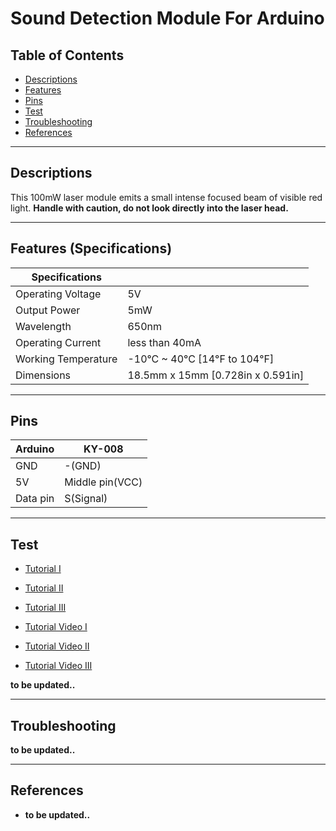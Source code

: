 # Sound Detection Module For Arduino

## Table of Contents

-   [Descriptions](#descriptions)
-   [Features](#features)
-   [Pins](#pins)
-   [Test](#test-code)
-   [Troubleshooting](#troubleshooting)
-   [References](#references)

---

## Descriptions

This 100mW laser module emits a small intense focused beam of visible red light.
**Handle with caution, do not look directly into the laser head.**

---

## Features (Specifications)

| Specifications      |                                   |
| ------------------- | --------------------------------- |
| Operating Voltage   | 5V                                |
| Output Power        | 5mW                               |
| Wavelength          | 650nm                             |
| Operating Current   | less than 40mA                    |
| Working Temperature | -10°C ~ 40°C [14°F to 104°F]      |
| Dimensions          | 18.5mm x 15mm [0.728in x 0.591in] |

---

## Pins

| Arduino  | KY-008          |
| -------- | --------------- |
| GND      | -(GND)          |
| 5V       | Middle pin(VCC) |
| Data pin | S(Signal)       |

---

## Test

-   [Tutorial I](https://www.phippselectronics.com/using-the-laser-transmitter-module-ky-008-with-arduino/)
-   [Tutorial II](https://www.instructables.com/Keyes-KY-008-Laser-Transmitter-Demystified/)
-   [Tutorial III](https://bit.ly/3tMwqAg)

-   [Tutorial Video I](https://www.youtube.com/watch?v=KX_-MPOJNXY)
-   [Tutorial Video II](https://www.youtube.com/watch?v=oDz2tfI9fNI)
-   [Tutorial Video III](https://www.youtube.com/watch?v=b8WTdug_xPU)

**to be updated..**

---

## Troubleshooting

**to be updated..**

---

## References

-   **to be updated..**

